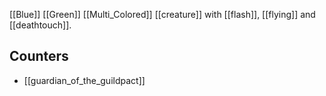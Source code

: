 [[Blue]] [[Green]] [[Multi_Colored]] [[creature]] with [[flash]], [[flying]] and [[deathtouch]].

## Counters
* [[guardian_of_the_guildpact]]